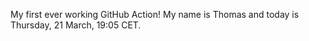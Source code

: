 My first ever working GitHub Action!
My name is Thomas and today is Thursday, 21 March, 19:05 CET. 
